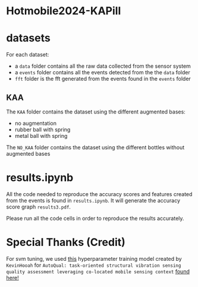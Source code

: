 # Hotmobile2024-KAPill

# datasets

For each dataset:
- a `data` folder contains all the raw data collected from the sensor system
- a `events` folder contains all the events detected from the the `data` folder
- `fft` folder is the fft generated from the events found in the `events` folder

## KAA

The `KAA` folder contains the dataset using the different augmented bases:
- no augmentation
- rubber ball with spring
- metal ball with spring

The `NO_KAA` folder contains the dataset using the different bottles without augmented bases

# results.ipynb

All the code needed to reproduce the accuracy scores and features created from the events is found in `results.ipynb`.
It will generate the accuracy score graph `results3.pdf`.

Please run all the code cells in order to reproduce the results accurately.

# Special Thanks (Credit)

For svm tuning, we used [this](https://github.com/KevinHooah/ML-model-hyperparameter-tuning) hyperparameter
training model created by `KevinHooah` for `AutoQual: task-oriented structural vibration sensing quality assessment leveraging co-located mobile sensing context`
[found here!](https://link.springer.com/article/10.1007/s42486-021-00073-3)
